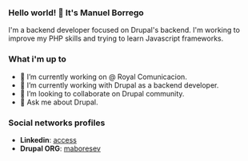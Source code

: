### Hello world! 👋 It's Manuel Borrego
I'm a backend developer focused on Drupal's backend. I'm working to improve my PHP skills and trying to learn Javascript frameworks.

### What i'm up to
- 🔭 I’m currently working on @ Royal Comunicacion.
- 🌱 I’m currently working with Drupal as a backend developer.
- 👯 I’m looking to collaborate on Drupal community.
- 💬 Ask me about Drupal.

### Social networks profiles
- **Linkedin**: [access](https://www.linkedin.com/in/manuel-borrego-reina/)
- **Drupal ORG**: [maboresev](https://www.drupal.org/u/maboresev)
